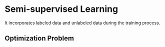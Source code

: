 # Semi-supervised Learning

It incorporates labeled data and unlabeled data during the training process.







## Optimization Problem



